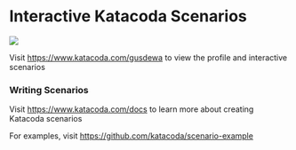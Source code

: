 # Interactive Katacoda Scenarios

[![](http://shields.katacoda.com/katacoda/gusdewa/count.svg)](https://www.katacoda.com/gusdewa "Get your profile on Katacoda.com")

Visit https://www.katacoda.com/gusdewa to view the profile and interactive scenarios

### Writing Scenarios
Visit https://www.katacoda.com/docs to learn more about creating Katacoda scenarios

For examples, visit https://github.com/katacoda/scenario-example
